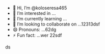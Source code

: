 - 👋 Hi, I’m @koloseresa465
- 👀 I’m interested in ...
- 🌱 I’m currently learning ...
- 💞️ I’m looking to collaborate on ...12313dsf
- 😄 Pronouns: ...62dg
- ⚡ Fun fact: ...wer
22sdf
<!---53wr
koloseresa/koloseresa is a ✨ special ✨ repository beca132useas its `README.md` (this file) appearsf on your GitHub profvvile.
You can click the Preview link to take a look at your changes.
--->
ds
